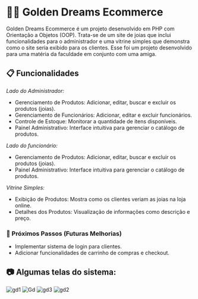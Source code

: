 # 💎✨ Golden Dreams Ecommerce
Golden Dreams Ecommerce é um projeto desenvolvido em PHP com Orientação a Objetos (OOP). Trata-se de um site de joias que inclui funcionalidades para o administrador e uma vitrine simples que demonstra como o site seria exibido para os clientes.
Esse foi um projeto desenvolvido para uma matéria da faculdade em conjunto com uma amiga. 

## 📋 Funcionalidades
*Lado do Administrador:*
- Gerenciamento de Produtos: Adicionar, editar, buscar e excluir os produtos (joias).
- Gerenciamento de Funcionários: Adicionar, editar e excluir funcionários.
- Controle de Estoque: Monitorar a quantidade de itens disponíveis.
- Painel Administrativo: Interface intuitiva para gerenciar o catálogo de produtos.

*Lado do funcionário:*
- Gerenciamento de Produtos: Adicionar, editar, buscar e excluir os produtos (joias).
- Painel Administrativo: Interface intuitiva para gerenciar o catálogo de produtos.
  
*Vitrine Simples:*
- Exibição de Produtos: Mostra como os clientes veriam as joias na loja online.
- Detalhes dos Produtos: Visualização de informações como descrição e preço.

### 🎯 Próximos Passos (Futuras Melhorias)
- Implementar sistema de login para clientes.
- Adicionar funcionalidades de carrinho de compras e checkout.

## 📷 Algumas telas do sistema:
![gd1](https://github.com/user-attachments/assets/0e3d3856-4eba-4156-8678-28ecfdd066b6)
![Gd](https://github.com/user-attachments/assets/d8fc8b32-e9e9-4762-abae-54baf0b49362)
![gd3](https://github.com/user-attachments/assets/b0c5f540-a4c0-4c12-bf1b-0697cc3e31bd)
![gd2](https://github.com/user-attachments/assets/ec5982d8-10bb-48d9-99d7-b21f6800daac)
